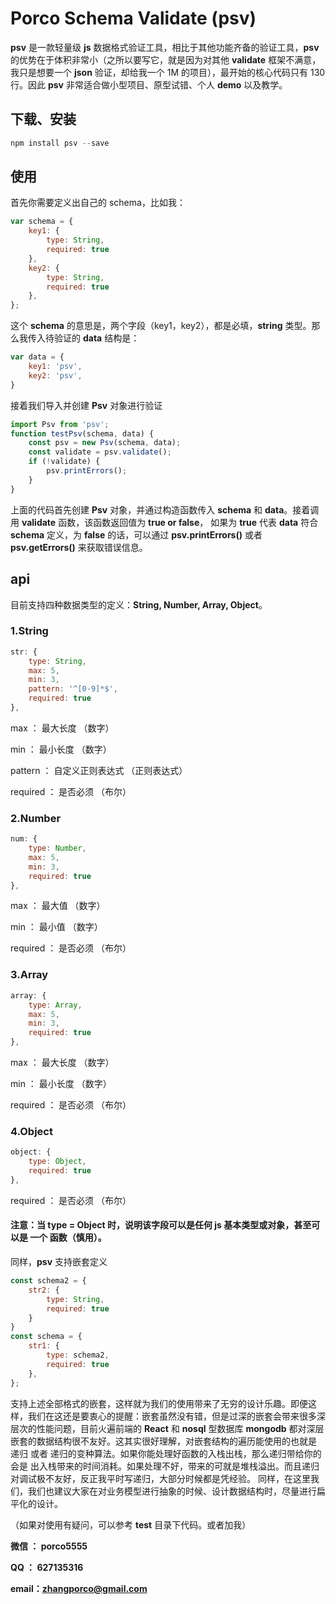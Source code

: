 # Porco Schema Validate (psv)
**psv** 是一款轻量级 **js** 数据格式验证工具，相比于其他功能齐备的验证工具，**psv** 的优势在于体积非常小（之所以要写它，就是因为对其他 **validate** 框架不满意，我只是想要一个 **json** 验证，却给我一个 1M 的项目），最开始的核心代码只有 130 行。因此 **psv** 非常适合做小型项目、原型试错、个人 **demo** 以及教学。

## 下载、安装

```javascript
npm install psv --save
```

## 使用
首先你需要定义出自己的 schema，比如我：

```javascript
var schema = {
    key1: {
        type: String,
        required: true
    },
    key2: {
        type: String,
        required: true
    },
};
```
这个 **schema** 的意思是，两个字段（key1，key2），都是必填，**string** 类型。那么我传入待验证的 **data** 结构是：

```javascript
var data = {
    key1: 'psv',
    key2: 'psv',
}
```
接着我们导入并创建 **Psv** 对象进行验证

```javascript
import Psv from 'psv';
function testPsv(schema, data) {
	const psv = new Psv(schema, data);
	const validate = psv.validate();
	if (!validate) {
		psv.printErrors();
	}
}
```
上面的代码首先创建 **Psv** 对象，并通过构造函数传入 **schema** 和 **data**。接着调用 **validate** 函数，该函数返回值为 **true or false**，
如果为 **true** 代表 **data** 符合 **schema** 定义，为 **false** 的话，可以通过 **psv.printErrors()** 或者 **psv.getErrors()** 来获取错误信息。

## api
目前支持四种数据类型的定义：**String, Number, Array, Object**。

### 1.String

```javascript
str: {
    type: String,
    max: 5,
    min: 3,
    pattern: '^[0-9]*$',
    required: true
},
```
max ： 最大长度 （数字）

min ： 最小长度 （数字）

pattern ： 自定义正则表达式 （正则表达式）

required ： 是否必须 （布尔）

### 2.Number

```javascript
num: {
    type: Number,
    max: 5,
    min: 3,
    required: true
},
```

max ： 最大值 （数字）

min ： 最小值 （数字）

required ： 是否必须 （布尔）

### 3.Array

```javascript
array: {
    type: Array,
    max: 5,
    min: 3,
    required: true
},
```

max ： 最大长度 （数字）

min ： 最小长度 （数字）

required ： 是否必须 （布尔）

### 4.Object

```javascript
object: {
    type: Object,
    required: true
},
```

required ： 是否必须 （布尔）

#### 注意：当 type = Object 时，说明该字段可以是任何 js 基本类型或对象，甚至可以是 一个 函数（慎用）。

同样，**psv** 支持嵌套定义

```javascript
const schema2 = {
    str2: {
        type: String,
        required: true
    }
}
const schema = {
    str1: {
        type: schema2,
        required: true
    },
};
```
支持上述全部格式的嵌套，这样就为我们的使用带来了无穷的设计乐趣。即便这样，我们在这还是要衷心的提醒：嵌套虽然没有错，但是过深的嵌套会带来很多深层次的性能问题，目前火遍前端的 **React** 和 **nosql** 型数据库 **mongodb** 都对深层嵌套的数据结构很不友好。这其实很好理解，对嵌套结构的遍历能使用的也就是 递归 或者 递归的变种算法。如果你能处理好函数的入栈出栈，那么递归带给你的会是 出入栈带来的时间消耗。如果处理不好，带来的可就是堆栈溢出。而且递归对调试极不友好，反正我平时写递归，大部分时候都是凭经验。
同样，在这里我们，我们也建议大家在对业务模型进行抽象的时候、设计数据结构时，尽量进行扁平化的设计。

（如果对使用有疑问，可以参考 **test** 目录下代码。或者加我）

**微信 ： porco5555**

**QQ ： 627135316**

**email：zhangporco@gmail.com**